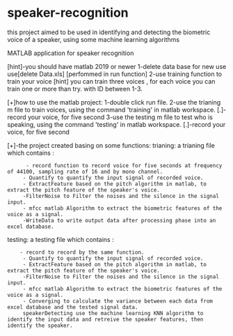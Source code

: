 # speaker-recognition
 this project aimed to be used in identifying and detecting the biometric voice of a speaker, using some machine learning algorithms


   MATLAB application for speaker recognition    
   
   

[hint]-you should have matlab 2019 or newer
1-delete data base for new use use[delete Data.xls] [perfommed in run function]
2-use training function to train your voice
[hint] you can train three voices , for each voice you can train one or more than try. with ID between 1-3.

[+]how to use the matlab project:
1-double click run file.
2-use the trianing m file to train voices, using the command 'training' in matlab workspace.
[.]-record your voice, for five second 
3-use the testing m file to test who is speaking, using the command 'testing' in matlab workspace.
[.]-record your voice, for five second 

[+]-the project created basing on some functions:
trianing: a trianing file which contains :
        
          - record function to record voice for five seconds at frequency of 44100, sampling rate of 16 and by mono channel.
         - Quantify to quantify the input signal of recorded voice.
         - ExtractFeature based on the pitch algorithm in matlab, to extract the pitch feature of the speaker's voice.
         -FilterNoise to Filter the noises and the silence in the signal input.
         - mfcc matlab Algorithm to extract the biometric features of the voice as a signal.
         -WriteData to write output data after processing phase into an excel database.
        
testing: a testing file which contains :

        - record to record by the same function.
         - Quantify to quantify the input signal of recorded voice.
         - ExtractFeature based on the pitch algorithm in matlab, to extract the pitch feature of the speaker's voice.
         -FilterNoise to Filter the noises and the silence in the signal input.
         - mfcc matlab Algorithm to extract the biometric features of the voice as a signal.
         - Converging to calculate the variance between each data from excel database and the tested signal data.
         speakerDetecting use the machine learning KNN algorithm to identify the input data and retreive the speaker features, then identify the speaker.
         
         
         
